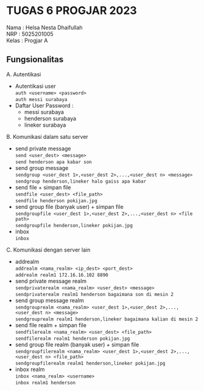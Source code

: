 # TUGAS 6 PROGJAR 2023
Nama : Helsa Nesta Dhaifullah <br>
NRP : 5025201005 <br>
Kelas : Progjar A  <br>


## Fungsionalitas
A. Autentikasi
  - Autentikasi user <br>
  ```auth <username> <password>``` <br>
  ```auth messi surabaya```
  - Daftar User Password :
    - messi surabaya
    - henderson surabaya
    - lineker surabaya
   
B. Komunikasi dalam satu server
  - send private message <br>
   ```send <user_dest> <message>``` <br>
    ```send henderson apa kabar son```
  - send group message <br>
  ```sendgroup <user_dest 1>,<user_dest 2>,...,<user_dest n> <message>``` <br>
  ```sendgroup henderson,lineker halo gaiss apa kabar```
  - send file + simpan file <br>
  ```sendfile <user_dest> <file_path>``` <br>
  ```sendfile henderson pokijan.jpg```
  - send group file (banyak user) + simpan file <br>
  ```sendgroupfile <user_dest 1>,<user_dest 2>,...,<user_dest n> <file path>``` <br>
  ```sendgroupfile henderson,lineker pokijan.jpg```
  - inbox <br>
  ```inbox```

C. Komunikasi dengan server lain
  - addrealm <br>
  ```addrealm <nama_realm> <ip_dest> <port_dest>``` <br>
  ```addrealm realm1 172.16.16.102 8890```
  - send private message realm <br>
  ```sendprivaterealm <nama_realm> <user_dest> <message>``` <br>
  ```sendprivaterealm realm1 henderson bagaimana son di mesin 2```
  - send group message realm <br>
   ```sendgrouprealm <nama_realm> <user_dest 1>,<user_dest 2>,...,<user_dest n> <message>``` <br>
   ```sendgrouprealm realm1 henderson,lineker bagaimana kalian di mesin 2```
  - send file realm + simpan file <br>
  ```sendfilerealm <nama_realm> <user_dest> <file_path>``` <br>
  ```sendfilerealm realm1 henderson pokijan.jpg```
  - send group file realm (banyak user) + simpan file <br>
  ```sendgroupfilerealm <nama_realm> <user_dest 1>,<user_dest 2>,...,<user_dest n> <file_path>``` <br>
  ```sendgroupfilerealm realm1 henderson,lineker pokijan.jpg```
  - inbox realm <br>
  ```inbox <nama_realm> <username>``` <br>
  ```inbox realm1 henderson```
